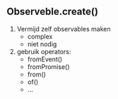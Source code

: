 ## Observeble.create()


1. Vermijd zelf observables maken
    * complex
    * niet nodig
1. gebruik operators:
    * fromEvent()
    * fromPromise()
    * from()
    * of()
    * ...